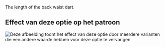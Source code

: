 The length of the back waist dart.

## Effect van deze optie op het patroon

![Deze afbeelding toont het effect van deze optie door meerdere varianten die een andere waarde hebben voor deze optie te vervangen](breanna_waistdartlength_sample.svg "Effect van deze optie op het patroon")
